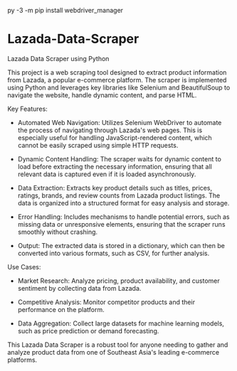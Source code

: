 py -3 -m pip install webdriver_manager




# Lazada-Data-Scraper
Lazada Data Scraper using Python

This project is a web scraping tool designed to extract product information from Lazada, a popular e-commerce platform. The scraper is implemented using Python and leverages key libraries like Selenium and BeautifulSoup to navigate the website, handle dynamic content, and parse HTML.

Key Features:
- Automated Web Navigation: Utilizes Selenium WebDriver to automate the process of navigating through Lazada's web pages. This is especially useful for handling JavaScript-rendered content, which cannot be easily scraped using simple HTTP requests.

- Dynamic Content Handling: The scraper waits for dynamic content to load before extracting the necessary information, ensuring that all relevant data is captured even if it is loaded asynchronously.

- Data Extraction: Extracts key product details such as titles, prices, ratings, brands, and review counts from Lazada product listings. The data is organized into a structured format for easy analysis and storage.

- Error Handling: Includes mechanisms to handle potential errors, such as missing data or unresponsive elements, ensuring that the scraper runs smoothly without crashing.

- Output: The extracted data is stored in a dictionary, which can then be converted into various formats, such as CSV, for further analysis.

Use Cases:
- Market Research: Analyze pricing, product availability, and customer sentiment by collecting data from Lazada.

- Competitive Analysis: Monitor competitor products and their performance on the platform.

- Data Aggregation: Collect large datasets for machine learning models, such as price prediction or demand forecasting.

This Lazada Data Scraper is a robust tool for anyone needing to gather and analyze product data from one of Southeast Asia's leading e-commerce platforms.
